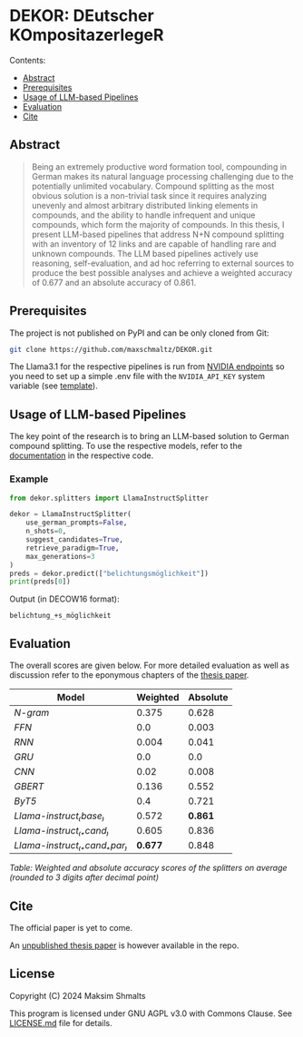 # DEKOR: DEutscher KOmpositazerlegeR

Contents:
* [Abstract](#abstract)
* [Prerequisites](#prerequisites)
* [Usage of LLM-based Pipelines](#usage-of-llm-based-pipelines)
* [Evaluation](#evaluation)
* [Cite](#cite)



## Abstract

> Being an extremely productive word formation tool, compounding in German makes its natural language processing challenging due to the potentially unlimited vocabulary. Compound splitting as the most obvious solution is a non-trivial task since it requires analyzing unevenly and almost arbitrary distributed linking elements in compounds, and the ability to handle infrequent and unique compounds, which form the majority of compounds. In this thesis, I present LLM-based pipelines that address N+N compound splitting with an inventory of 12 links and are capable of handling rare and unknown compounds. The LLM based pipelines actively use reasoning, self-evaluation, and ad hoc referring to external sources to produce the best possible analyses and achieve a weighted accuracy of 0.677 and an absolute accuracy of 0.861.


## Prerequisites

The project is not published on PyPI and can be only cloned from Git:

```bash
git clone https://github.com/maxschmaltz/DEKOR.git
```

The Llama3.1 for the respective pipelines is run from [NVIDIA endpoints](https://build.nvidia.com/meta/llama-3_1-405b-instruct) so you need to set up a simple .env file with the `NVIDIA_API_KEY` system variable (see [template](./.env.template)).


## Usage of LLM-based Pipelines

The key point of the research is to bring an LLM-based solution to German compound splitting. To use the respective models, refer to the [documentation](./dekor/splitters/llms/llama_instruct/llama_instruct.py) in the respective code.

### Example

```python
from dekor.splitters import LlamaInstructSplitter

dekor = LlamaInstructSplitter(
	use_german_prompts=False,
	n_shots=0,
	suggest_candidates=True,
	retrieve_paradigm=True,
	max_generations=3
)
preds = dekor.predict(["belichtungsmöglichkeit"])
print(preds[0])
```

Output (in DECOW16 format):

```text
belichtung_+s_möglichkeit
```


## Evaluation

The overall scores are given below. For more detailed evaluation as well as discussion refer to the eponymous chapters of the [thesis paper](./papers/assessing_llm_based_pipelines_for_splitting_nominal_compounds_for_german.pdf).

| Model | Weighted | Absolute |
|-------|----------|----------|
| *N-gram* | 0.375 | 0.628 |
| *FFN* | 0.0 | 0.003 |
| *RNN* | 0.004 | 0.041 |
| *GRU* | 0.0 | 0.0 |
| *CNN* | 0.02 | 0.008 |
| *GBERT* | 0.136 | 0.552 |
| *ByT5* | 0.4 | 0.721 |
| *Llama-instruct₍base₎* | 0.572 | **0.861** |
| *Llama-instruct₍₊cand₎* | 0.605 | 0.836 |
| *Llama-instruct₍₊cand₊par₎* | **0.677** | 0.848 |

*Table: Weighted and absolute accuracy scores of the splitters on average (rounded to 3 digits after decimal point)*


## Cite

The official paper is yet to come.

An [unpublished thesis paper](./papers/assessing_llm_based_pipelines_for_splitting_nominal_compounds_for_german.pdf) is however available in the repo.


## License

Copyright (C) 2024 Maksim Shmalts

This program is licensed under GNU AGPL v3.0 with Commons Clause. See [LICENSE.md](./LICENSE.md) file for details.
